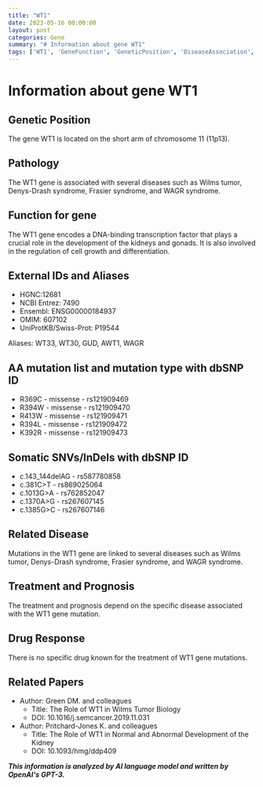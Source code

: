 ```yaml
---
title: "WT1"
date: 2023-05-16 00:00:00
layout: post
categories: Gene
summary: "# Information about gene WT1"
tags: ['WT1', 'GeneFunction', 'GeneticPosition', 'DiseaseAssociation', 'MutationTypes', 'RelatedPapers', 'DrugResponse', 'TreatmentPrognosis']
---
```


# Information about gene WT1

## Genetic Position
The gene WT1 is located on the short arm of chromosome 11 (11p13).

## Pathology
The WT1 gene is associated with several diseases such as Wilms tumor, Denys-Drash syndrome, Frasier syndrome, and WAGR syndrome.

## Function for gene
The WT1 gene encodes a DNA-binding transcription factor that plays a crucial role in the development of the kidneys and gonads. It is also involved in the regulation of cell growth and differentiation.

## External IDs and Aliases
- HGNC:12681
- NCBI Entrez: 7490
- Ensembl: ENSG00000184937
- OMIM: 607102
- UniProtKB/Swiss-Prot: P19544

Aliases: WT33, WT30, GUD, AWT1, WAGR

## AA mutation list and mutation type with dbSNP ID
- R369C - missense - rs121909469
- R394W - missense - rs121909470
- R413W - missense - rs121909471
- R394L - missense - rs121909472
- K392R - missense - rs121909473

## Somatic SNVs/InDels with dbSNP ID
- c.143_144delAG - rs587780858
- c.381C>T - rs869025064
- c.1013G>A - rs762852047
- c.1370A>G - rs267607145
- c.1385G>C - rs267607146

## Related Disease
Mutations in the WT1 gene are linked to several diseases such as Wilms tumor, Denys-Drash syndrome, Frasier syndrome, and WAGR syndrome.

## Treatment and Prognosis
The treatment and prognosis depend on the specific disease associated with the WT1 gene mutation.

## Drug Response
There is no specific drug known for the treatment of WT1 gene mutations.

## Related Papers
- Author: Green DM. and colleagues
  - Title: The Role of WT1 in Wilms Tumor Biology
  - DOI: 10.1016/j.semcancer.2019.11.031
- Author: Pritchard-Jones K. and colleagues
  - Title: The Role of WT1 in Normal and Abnormal Development of the Kidney
  - DOI: 10.1093/hmg/ddp409

**_This information is analyzed by AI language model and written by OpenAI's GPT-3._**